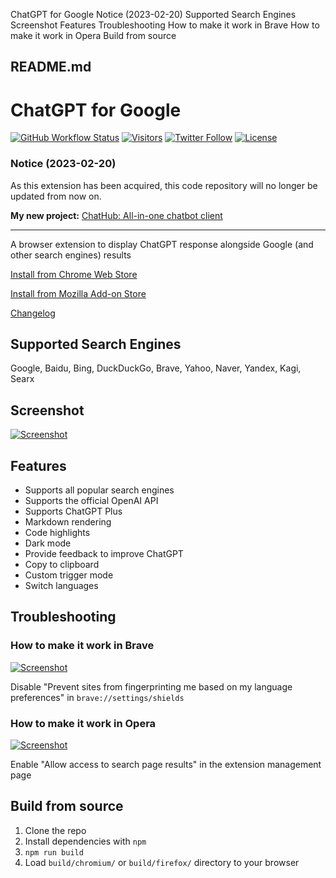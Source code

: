 ChatGPT for Google Notice (2023-02-20) Supported Search Engines Screenshot Features Troubleshooting How to make it work in Brave How to make it work in Opera Build from source

##  README.md

# ChatGPT for Google

[![GitHub Workflow Status](https://camo.githubusercontent.com/5dd2086f4149275c9440777aceccc34ab8711d1c6a33f3aef66acca02960b00b/68747470733a2f2f696d672e736869656c64732e696f2f6769746875622f616374696f6e732f776f726b666c6f772f7374617475732f776f6e67322f636861746770742d676f6f676c652d657874656e73696f6e2f7072652d72656c656173652d6275696c642e796d6c)](https://camo.githubusercontent.com/5dd2086f4149275c9440777aceccc34ab8711d1c6a33f3aef66acca02960b00b/68747470733a2f2f696d672e736869656c64732e696f2f6769746875622f616374696f6e732f776f726b666c6f772f7374617475732f776f6e67322f636861746770742d676f6f676c652d657874656e73696f6e2f7072652d72656c656173652d6275696c642e796d6c) [![Visitors](https://camo.githubusercontent.com/e08372bb4c20b99d55d50b398904ebae79cee6c8ab28f456a8688c2b872fd37d/68747470733a2f2f76697369746f722d62616467652e676c697463682e6d652f62616467653f706167655f69643d776f6e67322e636861742d6770742d676f6f676c652d657874656e73696f6e266c6566745f636f6c6f723d677265656e2672696768745f636f6c6f723d726564)](https://camo.githubusercontent.com/e08372bb4c20b99d55d50b398904ebae79cee6c8ab28f456a8688c2b872fd37d/68747470733a2f2f76697369746f722d62616467652e676c697463682e6d652f62616467653f706167655f69643d776f6e67322e636861742d6770742d676f6f676c652d657874656e73696f6e266c6566745f636f6c6f723d677265656e2672696768745f636f6c6f723d726564) [![Twitter Follow](https://camo.githubusercontent.com/3ec4172115332468748a38554898d66aa94687962acb02a12679af1a93e08252/68747470733a2f2f696d672e736869656c64732e696f2f747769747465722f666f6c6c6f772f6368617467707434676f6f676c653f7374796c653d736f6369616c)](https://twitter.com/chatgpt4google) [![License](https://camo.githubusercontent.com/47365f7ce9b896944c17b74677a41ca0a57016fdb1bf121ba11b60696aa103eb/68747470733a2f2f696d672e736869656c64732e696f2f6769746875622f6c6963656e73652f776f6e67322f636861746770742d676f6f676c652d657874656e73696f6e)](https://camo.githubusercontent.com/47365f7ce9b896944c17b74677a41ca0a57016fdb1bf121ba11b60696aa103eb/68747470733a2f2f696d672e736869656c64732e696f2f6769746875622f6c6963656e73652f776f6e67322f636861746770742d676f6f676c652d657874656e73696f6e)

### Notice (2023-02-20)

As this extension has been acquired, this code repository will no longer be updated from now on.

**My new project:** [ChatHub: All-in-one chatbot client](https://github.com/chathub-dev/chathub)

* * *

A browser extension to display ChatGPT response alongside Google (and other search engines) results

[Install from Chrome Web Store](https://chatgpt4google.com/chrome?utm_source=github)

[Install from Mozilla Add-on Store](https://chatgpt4google.com/firefox?utm_source=github)

[Changelog](https://chatgpt-for-google.canny.io/changelog)

## Supported Search Engines

Google, Baidu, Bing, DuckDuckGo, Brave, Yahoo, Naver, Yandex, Kagi, Searx

## Screenshot

[![Screenshot](/wong2/chatgpt-google-extension/raw/main/screenshots/extension.png?raw=true)](/wong2/chatgpt-google-extension/blob/main/screenshots/extension.png?raw=true)

## Features

  * Supports all popular search engines
  * Supports the official OpenAI API
  * Supports ChatGPT Plus
  * Markdown rendering
  * Code highlights
  * Dark mode
  * Provide feedback to improve ChatGPT
  * Copy to clipboard
  * Custom trigger mode
  * Switch languages



## Troubleshooting

### How to make it work in Brave

[![Screenshot](/wong2/chatgpt-google-extension/raw/main/screenshots/brave.png?raw=true)](/wong2/chatgpt-google-extension/blob/main/screenshots/brave.png?raw=true)

Disable "Prevent sites from fingerprinting me based on my language preferences" in `brave://settings/shields`

### How to make it work in Opera

[![Screenshot](/wong2/chatgpt-google-extension/raw/main/screenshots/opera.png?raw=true)](/wong2/chatgpt-google-extension/blob/main/screenshots/opera.png?raw=true)

Enable "Allow access to search page results" in the extension management page

## Build from source

  1. Clone the repo
  2. Install dependencies with `npm`
  3. `npm run build`
  4. Load `build/chromium/` or `build/firefox/` directory to your browser


